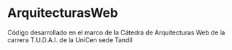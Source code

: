# ArquitecturasWeb
Código desarrollado en el marco de la Cátedra de Arquitecturas Web de la carrera T.U.D.A.I. de la UniCen sede Tandil
